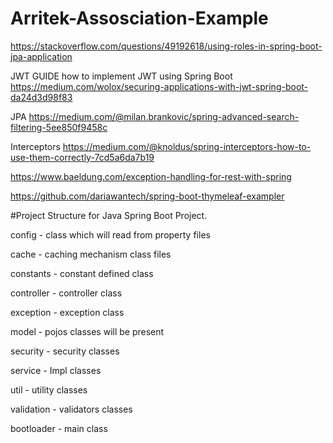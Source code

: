 # Arritek-Assosciation-Example

https://stackoverflow.com/questions/49192618/using-roles-in-spring-boot-jpa-application

JWT GUIDE how to implement JWT using Spring Boot 
https://medium.com/wolox/securing-applications-with-jwt-spring-boot-da24d3d98f83

JPA
https://medium.com/@milan.brankovic/spring-advanced-search-filtering-5ee850f9458c

Interceptors
https://medium.com/@knoldus/spring-interceptors-how-to-use-them-correctly-7cd5a6da7b19


https://www.baeldung.com/exception-handling-for-rest-with-spring



https://github.com/dariawantech/spring-boot-thymeleaf-exampler

#Project Structure for Java Spring Boot Project.

config - class which will read from property files

cache - caching mechanism class files

constants - constant defined class

controller - controller class

exception - exception class

model - pojos classes will be present

security - security classes

service - Impl classes

util - utility classes

validation - validators classes

bootloader - main class
